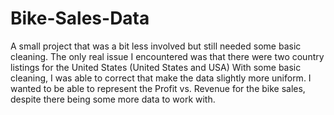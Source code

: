 # Bike-Sales-Data
A small project that was a bit less involved but still needed some basic cleaning.
The only real issue I encountered was that there were two country listings for the United States (United States and USA)
With some basic cleaning, I was able to correct that make the data slightly more uniform.
I wanted to be able to represent the Profit vs. Revenue for the bike sales, despite there being some more data to work with.
